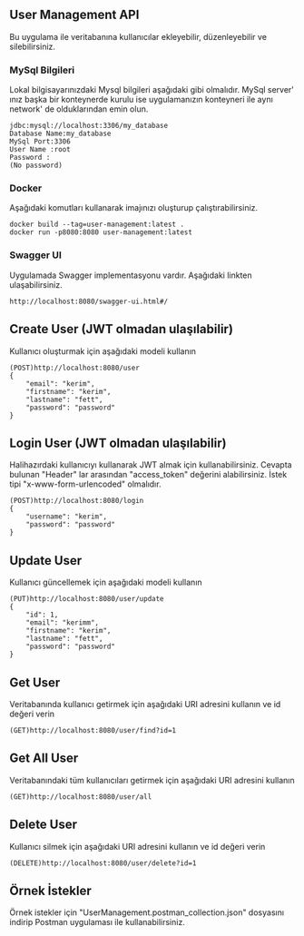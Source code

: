 ## User Management API
Bu uygulama ile veritabanına kullanıcılar ekleyebilir, düzenleyebilir ve silebilirsiniz.

### MySql Bilgileri

Lokal bilgisayarınızdaki Mysql bilgileri aşağıdaki gibi olmalıdır. MySql server' ınız başka bir konteynerde kurulu ise uygulamanızın konteyneri ile aynı network' de olduklarından emin olun.

```
jdbc:mysql://localhost:3306/my_database
Database Name:my_database
MySql Port:3306
User Name :root
Password :
(No password)
```

### Docker

Aşağıdaki komutları kullanarak imajınızı oluşturup çalıştırabilirsiniz.

```
docker build --tag=user-management:latest .
docker run -p8080:8080 user-management:latest
```

### Swagger UI

Uygulamada Swagger implementasyonu vardır. Aşağıdaki linkten ulaşabilirsiniz.

```
http://localhost:8080/swagger-ui.html#/
```

## Create User (JWT olmadan ulaşılabilir)
Kullanıcı oluşturmak için aşağıdaki modeli kullanın

```
(POST)http://localhost:8080/user
{
    "email": "kerim",
    "firstname": "kerim",
    "lastname": "fett",
    "password": "password"
}
```

## Login User (JWT olmadan ulaşılabilir)
Halihazırdaki kullanıcıyı kullanarak JWT almak için kullanabilirsiniz. Cevapta bulunan "Header" lar arasından "access_token" değerini alabilirsiniz. İstek tipi "x-www-form-urlencoded" olmalıdır.

```
(POST)http://localhost:8080/login
{
    "username": "kerim",
    "password": "password"
}
```

## Update User
Kullanıcı güncellemek için aşağıdaki modeli kullanın

```
(PUT)http://localhost:8080/user/update
{
    "id": 1,
    "email": "kerimm",
    "firstname": "kerim",
    "lastname": "fett",
    "password": "password"
}
```

## Get User
Veritabanında kullanıcı getirmek için aşağıdaki URI adresini kullanın ve id değeri verin

```
(GET)http://localhost:8080/user/find?id=1
```

## Get All User
Veritabanındaki tüm kullanıcıları getirmek için aşağıdaki URI adresini kullanın

```
(GET)http://localhost:8080/user/all
```

## Delete User
Kullanıcı silmek için aşağıdaki URI adresini kullanın ve id değeri verin

```
(DELETE)http://localhost:8080/user/delete?id=1
```

## Örnek İstekler
Örnek istekler için "UserManagement.postman_collection.json" dosyasını indirip Postman uygulaması ile kullanabilirsiniz.